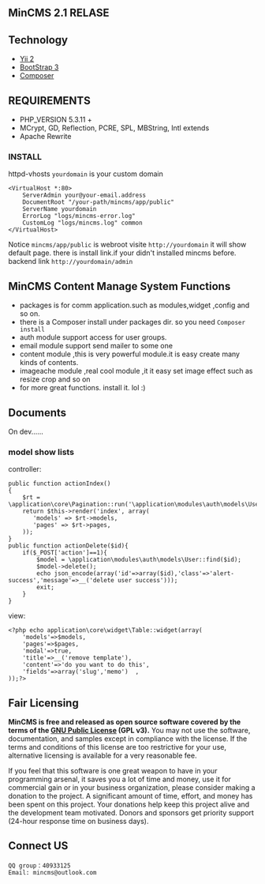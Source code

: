 ## MinCMS  2.1 RELASE
   
## Technology
* [Yii 2](http://github.com/yiisoft/yii2)
* [BootStrap 3](http://getbootstrap.com/)
* [Composer](http://getcomposer.org) 
 
## REQUIREMENTS
* PHP_VERSION 5.3.11 +
* MCrypt, GD, Reflection, PCRE, SPL, MBString, Intl  extends
* Apache Rewrite 

### INSTALL
httpd-vhosts `yourdomain` is your custom domain
```
<VirtualHost *:80>
    ServerAdmin your@your-email.address
    DocumentRoot "/your-path/mincms/app/public"
    ServerName yourdomain
    ErrorLog "logs/mincms-error.log"
    CustomLog "logs/mincms.log" common
</VirtualHost>
```
Notice `mincms/app/public` is webroot
visite `http://yourdomain` it will show default page. there is install link.if your didn't installed mincms before.
backend link `http://yourdomain/admin` 

 

## MinCMS Content Manage System Functions
* packages is for comm application.such as modules,widget ,config and so on.
* there is a Composer install under packages dir. so you need `Composer install`
* auth module support access for user groups.
* email module support send mailer to some one
* content module ,this is very powerful module.it is easy create many kinds of contents.
* imageache module ,real cool module ,it it easy set image effect such as resize crop and so on
* for more great functions. install it. lol :) 

## Documents
   On dev......

### model show lists
controller:
```
public function actionIndex()
{    
	$rt = \application\core\Pagination::run('\application\modules\auth\models\User');   
	return $this->render('index', array(
	   'models' => $rt->models,
	   'pages' => $rt->pages,
	));
}
public function actionDelete($id){
	if($_POST['action']==1){ 
		$model = \application\modules\auth\models\User::find($id); 
		$model->delete();
		echo json_encode(array('id'=>array($id),'class'=>'alert-success','message'=>__('delete user success')));
		exit;
	} 
}
```

view:

``` 
<?php echo application\core\widget\Table::widget(array(
	'models'=>$models,
	'pages'=>$pages,
	'modal'=>true,
	'title'=>__('remove template'),
	'content'=>'do you want to do this',
	'fields'=>array('slug','memo')	,
));?>
```


## Fair Licensing 
 
**MinCMS is free and released as open source software covered by the terms of the [GNU Public License](http://www.gnu.org/licenses/gpl-3.0.html) (GPL v3).** You may not use the software, documentation, and samples except in compliance with the license. If the terms and conditions of this license are too restrictive for your use, alternative licensing is available for a very reasonable fee.

If you feel that this software is one great weapon to have in your programming arsenal, it saves you a lot of time and money, use it for commercial gain or in your business organization, please consider making a donation to the project. A significant amount of time, effort, and money has been spent on this project. Your donations help keep this project alive and the development team motivated. Donors and sponsors get priority support (24-hour response time on business days).


## Connect US 
```
QQ group：40933125
Email: mincms@outlook.com
```
 


